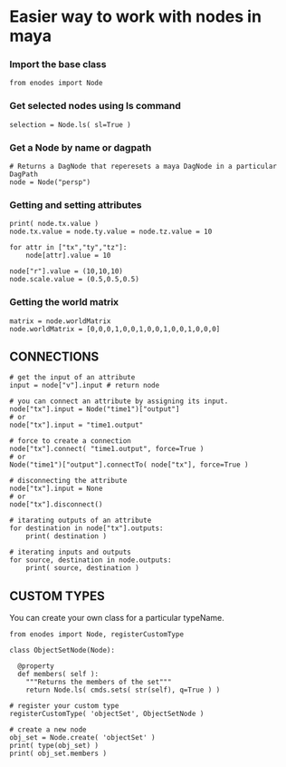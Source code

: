 
Easier way to work with nodes in maya
=========================

### Import the base class
```from enodes import Node```

### Get selected nodes using ls command
```selection = Node.ls( sl=True )```

### Get a Node by name or dagpath
```
# Returns a DagNode that reperesets a maya DagNode in a particular DagPath
node = Node("persp")
```

### Getting and setting attributes
```
print( node.tx.value )
node.tx.value = node.ty.value = node.tz.value = 10

for attr in ["tx","ty","tz"]:
    node[attr].value = 10

node["r"].value = (10,10,10)
node.scale.value = (0.5,0.5,0.5)
```

### Getting the world matrix
```
matrix = node.worldMatrix
node.worldMatrix = [0,0,0,1,0,0,1,0,0,1,0,0,1,0,0,0]
```

CONNECTIONS
-----------------
```
# get the input of an attribute
input = node["v"].input # return node

# you can connect an attribute by assigning its input. 
node["tx"].input = Node("time1")["output"]
# or
node["tx"].input = "time1.output"

# force to create a connection
node["tx"].connect( "time1.output", force=True )
# or
Node("time1")["output"].connectTo( node["tx"], force=True )

# disconnecting the attribute
node["tx"].input = None
# or
node["tx"].disconnect()

# itarating outputs of an attribute
for destination in node["tx"].outputs:
    print( destination )

# iterating inputs and outputs
for source, destination in node.outputs:
    print( source, destination )
```

CUSTOM TYPES
-----------------
You can create your own class for a particular typeName.

```
from enodes import Node, registerCustomType

class ObjectSetNode(Node):

  @property
  def members( self ):
    """Returns the members of the set"""
    return Node.ls( cmds.sets( str(self), q=True ) )

# register your custom type
registerCustomType( 'objectSet', ObjectSetNode )

# create a new node
obj_set = Node.create( 'objectSet' )
print( type(obj_set) )
print( obj_set.members )

